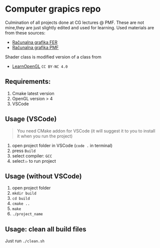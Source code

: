 # Computer grapics repo
Culmination of all projects done at CG lectures @ PMF. These are not mine,they are just slightly edited and used for learning.
Used materials are from these sources:
* [Računalna grafika FER](http://www.zemris.fer.hr/predmeti/ra/)
* [Računalna grafika PMF](https://www.pmf.unizg.hr/math/predmet/racgra)

Shader class is modified version of a class from 
* [LearnOpenGL](https://learnopengl.com/)  ```CC BY-NC 4.0```


## Requirements:

1. Cmake latest version
2. OpenGL version > 4
3. VSCode


## Usage (VSCode)

> You need CMake addon for VSCode (it will suggest it to you to install it when you run the project)

1. open project folder in VSCode (```code .``` in terminal)
2. press ```Build```
3. select compiler: ```GCC```
4. select ```▷``` to run project

## Usage (without VSCode)

1. open project folder
2. ```mkdir build```
3. ```cd build```
4. ```cmake ..```
5. ```make```
6. ```./project_name```

## Usage: clean all build files

Just run ```./clean.sh```

